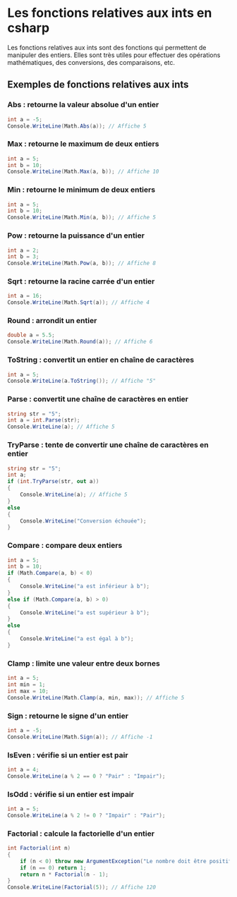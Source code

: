 # Les fonctions relatives aux ints en csharp

Les fonctions relatives aux ints sont des fonctions qui permettent de manipuler des entiers. Elles sont très utiles pour effectuer des opérations mathématiques, des conversions, des comparaisons, etc.

## Exemples de fonctions relatives aux ints

### Abs : retourne la valeur absolue d'un entier

```csharp
int a = -5;
Console.WriteLine(Math.Abs(a)); // Affiche 5
```

### Max : retourne le maximum de deux entiers

```csharp
int a = 5;
int b = 10;
Console.WriteLine(Math.Max(a, b)); // Affiche 10
```

### Min : retourne le minimum de deux entiers

```csharp
int a = 5;
int b = 10;
Console.WriteLine(Math.Min(a, b)); // Affiche 5
```

### Pow : retourne la puissance d'un entier

```csharp
int a = 2;
int b = 3;
Console.WriteLine(Math.Pow(a, b)); // Affiche 8
```

### Sqrt : retourne la racine carrée d'un entier

```csharp
int a = 16;
Console.WriteLine(Math.Sqrt(a)); // Affiche 4
```

### Round : arrondit un entier

```csharp
double a = 5.5;
Console.WriteLine(Math.Round(a)); // Affiche 6
```

### ToString : convertit un entier en chaîne de caractères

```csharp
int a = 5;
Console.WriteLine(a.ToString()); // Affiche "5"
```

### Parse : convertit une chaîne de caractères en entier

```csharp
string str = "5";
int a = int.Parse(str);
Console.WriteLine(a); // Affiche 5
```

### TryParse : tente de convertir une chaîne de caractères en entier

```csharp
string str = "5";
int a;
if (int.TryParse(str, out a))
{
    Console.WriteLine(a); // Affiche 5
}
else
{
    Console.WriteLine("Conversion échouée");
}
```

### Compare : compare deux entiers

```csharp
int a = 5;
int b = 10;
if (Math.Compare(a, b) < 0)
{
    Console.WriteLine("a est inférieur à b");
}
else if (Math.Compare(a, b) > 0)
{
    Console.WriteLine("a est supérieur à b");
}
else
{
    Console.WriteLine("a est égal à b");
}
```

### Clamp : limite une valeur entre deux bornes

```csharp
int a = 5;
int min = 1;
int max = 10;
Console.WriteLine(Math.Clamp(a, min, max)); // Affiche 5
```

### Sign : retourne le signe d'un entier

```csharp
int a = -5;
Console.WriteLine(Math.Sign(a)); // Affiche -1
```

### IsEven : vérifie si un entier est pair

```csharp
int a = 4;
Console.WriteLine(a % 2 == 0 ? "Pair" : "Impair");
```

### IsOdd : vérifie si un entier est impair

```csharp
int a = 5;
Console.WriteLine(a % 2 != 0 ? "Impair" : "Pair");
```

### Factorial : calcule la factorielle d'un entier

```csharp
int Factorial(int n)
{
    if (n < 0) throw new ArgumentException("Le nombre doit être positif");
    if (n == 0) return 1;
    return n * Factorial(n - 1);
}
Console.WriteLine(Factorial(5)); // Affiche 120
```

